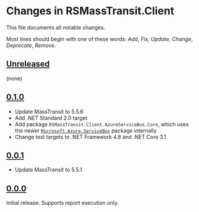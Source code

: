 # Changes in RSMassTransit.Client
This file documents all notable changes.

Most lines should begin with one of these words:
*Add*, *Fix*, *Update*, *Change*, *Deprecate*, *Remove*.

## [Unreleased](https://github.com/sharpjs/RSMassTransit.Client/compare/v0.1.0...HEAD)
(none)

## [0.1.0](https://github.com/sharpjs/RSMassTransit.Client/compare/v0.0.1...v0.1.0)
- Update MassTransit to 5.5.6
- Add .NET Standard 2.0 target
- Add package `RSMassTransit.Client.AzureServiceBus.Core`, which uses the newer
  [`Microsoft.Azure.ServiceBus`](https://www.nuget.org/packages/Microsoft.Azure.ServiceBus/)
  package internally
- Change test targets to .NET Framework 4.8 and .NET Core 3.1

## [0.0.1](https://github.com/sharpjs/RSMassTransit.Client/compare/v0.0.0...v0.0.1)
- Update MassTransit to 5.5.1

## [0.0.0](https://github.com/sharpjs/RSMassTransit.Client/tree/v0.0.0)
Initial release.  Supports report execution only.
